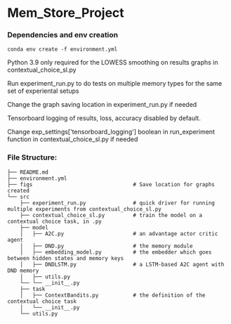 # Mem_Store_Project

### Dependencies and env creation
```
conda env create -f environment.yml
```

Python 3.9 only required for the LOWESS smoothing on results graphs in contextual_choice_sl.py

Run experiment_run.py to do tests on multiple memory types for the same set of experiental setups

Change the graph saving location in experiment_run.py if needed

Tensorboard logging of results, loss, accuracy disabled by default.

Change exp_settings['tensorboard_logging'] boolean in run_experiment function in contextual_choice_sl.py if needed

### File Structure:
```
├── README.md
├── environment.yml
├── figs                                # Save location for graphs created
└── src
    ├── experiment_run.py               # quick driver for running multiple experiments from contextual_choice_sl.py
    ├── contextual_choice_sl.py         # train the model on a contextual choice task, in .py
    ├── model   
    │   ├── A2C.py                      # an advantage actor critic agent
    │   ├── DND.py                      # the memory module 
    │   ├── embedding_model.py          # the embedder which goes between hidden states and memory keys
    │   ├── DNDLSTM.py                  # a LSTM-based A2C agent with DND memory 
    │   ├── utils.py
    └── └── __init__.py
    ├── task
    │   ├── ContextBandits.py           # the definition of the contextual choice task
    │   └── __init__.py
    └── utils.py
```
